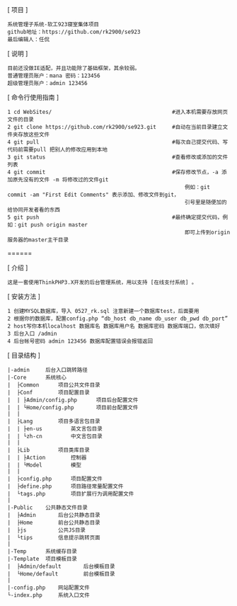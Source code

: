 [ 项目 ]

	系统管理子系统-软工923寝室集体项目
	github地址：https://github.com/rk2900/se923
	最后编辑人：任侃

[ 说明 ]

	目前还没做IE适配，并且功能除了基础框架，其余较弱。
	普通管理员账户：mana 密码：123456
	超级管理员账户：admin 123456

[ 命令行使用指南 ]

    1 cd WebSites/                                      #进入本机需要存放网页文件的目录
    2 git clone https://github.com/rk2900/se923.git     #自动在当前目录建立文件夹存放这些文件
    4 git pull                                          #每次自己提交代码、写代码前需要pull 把别人的修改应用到本地
    3 git status                                        #查看修改或添加的文件列表
    4 git commit                                        #保存修改节点，-a 添加原先没有的文件 -m 将修改过的文件git 
                                                            例如：git commit -am "First Edit Comments" 表示添加、修改文件到git，
                                                            引号里是随便加的给协同开发者看的东西
    5 git push                                          #最终确定提交代码，例如：git push origin master
                                                            即可上传到origin服务器的master主干目录

======

[ 介绍 ]

    这是一套使用ThinkPHP3.X开发的后台管理系统，用以支持 [在线支付系统] 。

[ 安装方法 ]

    1 创建MYSQL数据库，导入 0527_rk.sql 注意新建一个数据库test，后面要用
    2 根据你的数据库，配置config.php “db_host db_name db_user db_pwd db_port” 
    2 host写你本机localhost 数据库名 数据库用户名 数据库密码 数据库端口，依次填好
	3 后台入口 /admin
	4 后台帐号密码 admin 123456 数据库配置错误会报错返回

[ 目录结构 ]

    |-admin     后台入口跳转路径
    |-Core      系统核心
    |  ├Common      项目公共文件目录
    |  ├Conf        项目配置目录
    |  | ├Admin/config.php      项目后台配置文件
    |  | └Home/config.php       项目前台配置文件
    |  |
    |  ├Lang        项目多语言包目录
    |  | ├en-us         英文言包目录
    |  | └zh-cn         中文言包目录
    |  |
    |  ├Lib         项目类库目录
    |  | ├Action        控制器
    |  | └Model         模型
    |  |
    |  ├config.php      项目配置文件
    |  ├define.php      项目路径常量配置文件
    |  └tags.php        项目扩展行为调用配置文件
    |
    |-Public    公共静态文件目录
    |  ├Admin       后台公共静态目录
    |  ├Home        前台公共静态目录
    |  ├js          公共JS目录
    |  └tips        信息提示跳转页面
    |
    |-Temp      系统缓存目录
    |-Template  项目模板目录
    |  ├Admin/default       后台模板目录
    |  └Home/default        前台模板目录
    |
    |-config.php    网站配置文件
    └-index.php     系统入口文件